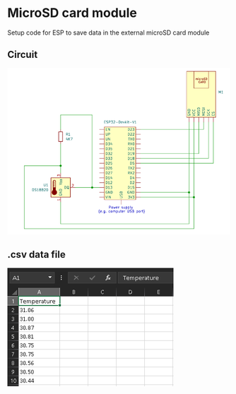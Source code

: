 # MicroSD card module
Setup code for ESP to save data in the external microSD card module

## Circuit
![Circuit](https://github.com/PaweuQ/ESP32-puzzles/raw/main/misc/1_microSD-module/circuit.png)
## .csv data file
![csv. file](https://github.com/PaweuQ/ESP32-puzzles/raw/main/misc/1_microSD-module/data.png)

